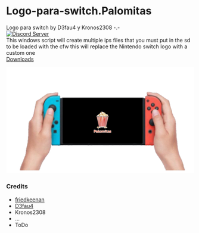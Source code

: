 # Logo-para-switch.Palomitas
Logo para switch by D3fau4 y Kronos2308 -.-<br>
<a href="https://discord.gg/HcCBBYa"><img src="https://user-images.githubusercontent.com/36446521/126035054-dbd90bc9-54e2-47b3-a519-0c60cc8ddbd6.png" alt="Discord Server" /></a><br>
This windows script will create multiple ips files
that you must put in the sd to be loaded with the cfw
this will replace the Nintendo switch logo with a custom one<br>
[Downloads](https://github.com/StarDustCFW/Logo-para-switch.Palomitas/releases)<br>

<a href="https://discord.gg/HcCBBYa"><img src="img/image.gif" alt="Discord Server" /></a>

### Credits
* [friedkeenan](https://github.com/friedkeenan/switch-logo-patcher)
* [D3fau4](https://github.com/D3fau4)
* Kronos2308
* ...
* ToDo
